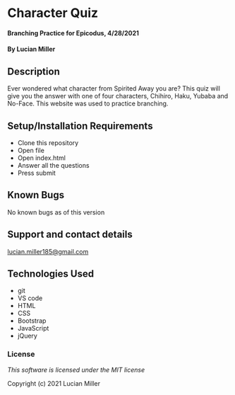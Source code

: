 # Character Quiz

#### Branching Practice for Epicodus, 4/28/2021

#### By Lucian Miller

## Description

Ever wondered what character from Spirited Away you are? This quiz will give you the answer with one of four characters, Chihiro, Haku, Yubaba and No-Face. This website was used to practice branching.

## Setup/Installation Requirements

* Clone this repository
* Open file
* Open index.html
* Answer all the questions
* Press submit

## Known Bugs

No known bugs as of this version

## Support and contact details

lucian.miller185@gmail.com

## Technologies Used

* git
* VS code
* HTML
* CSS
* Bootstrap
* JavaScript
* jQuery

### License

*This software is licensed under the MIT license*

Copyright (c) 2021 Lucian Miller

